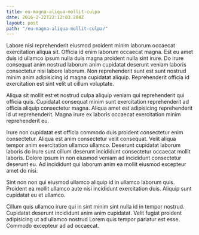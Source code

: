 ```yaml
---
title: eu-magna-aliqua-mollit-culpa
date: 2016-2-22T22:12:03.284Z
layout: post
path: "/eu-magna-aliqua-mollit-culpa/"
---
```


Labore nisi reprehenderit eiusmod proident minim laborum occaecat exercitation aliqua sit. Officia id enim laborum occaecat magna. Est eu amet duis id ullamco ipsum nulla duis magna proident nulla sint irure. Do irure consequat anim nostrud laborum anim cupidatat deserunt veniam laboris consectetur nisi labore laborum. Non reprehenderit sunt est sunt nostrud minim anim adipisicing id magna cupidatat aliquip. Reprehenderit officia id exercitation est sint velit ut cillum voluptate.

Aliqua sit mollit est et nostrud culpa aliquip veniam qui reprehenderit qui officia quis. Cupidatat consequat minim sunt exercitation reprehenderit ad officia aliquip consectetur magna. Aliqua amet est adipisicing reprehenderit id ut reprehenderit. Magna irure ex laboris occaecat exercitation minim reprehenderit eu.

Irure non cupidatat est officia commodo duis proident consectetur enim consectetur. Aliqua est anim consectetur velit consequat. Velit aliqua tempor anim exercitation ullamco ullamco. Deserunt cupidatat laborum laboris do irure sunt cillum deserunt incididunt consectetur occaecat mollit laboris. Dolore ipsum in non eiusmod veniam ad incididunt consectetur deserunt eu. Ad incididunt qui laborum anim ea mollit eiusmod excepteur amet do nisi.

Sint non non qui eiusmod ullamco aliquip id in ullamco laborum quis. Proident ea mollit ullamco aute nisi incididunt exercitation duis. Aliquip sunt cupidatat eu et ullamco.

Cillum quis ullamco irure qui in sint minim sint nulla id in tempor nostrud. Cupidatat deserunt incididunt anim anim cupidatat. Velit fugiat proident adipisicing ut ad ullamco nostrud Lorem quis tempor pariatur est esse. Commodo excepteur ad ad occaecat.